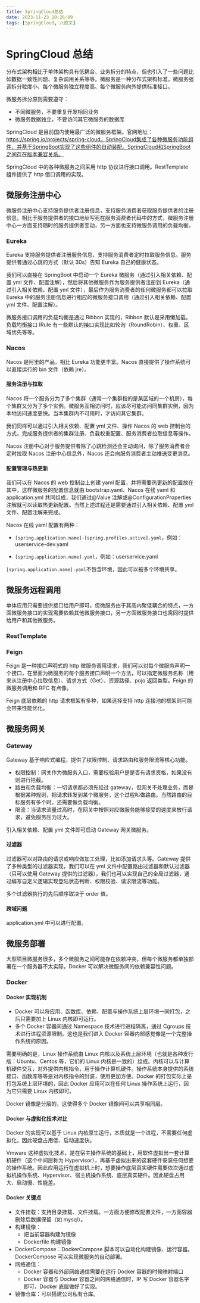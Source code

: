 ```yaml
---
title: SpringCloud总结
date: 2023-11-23 20:26:09
tags: [SpringCloud, 八股文]
---
```


# SpringCloud 总结

分布式架构相比于单体架构具有低耦合、业务拆分的特点，但也引入了一些问题比如数据一致性问题、复杂调用关系等等。微服务是一种分布式架构标准，微服务强调拆分粒度小、每个微服务独立程度高、每个微服务向外提供标准接口。

微服务拆分原则需要遵守：

- 不同微服务，不要重复开发相同业务
- 微服务数据独立，不要访问其它微服务的数据库

SpringCloud 是目前国内使用最广泛的微服务框架。官网地址：https://spring.io/projects/spring-cloud。SpringCloud集成了各种微服务功能组件，并基于SpringBoot实现了这些组件的自动装配。SpringCloud和SpringBoot之间存在版本兼容关系。

SpringCloud 中的各种微服务之间采用 http 协议进行接口调用。RestTemplate 组件提供了 http 借口调用的实现。

## 微服务注册中心

微服务注册中心支持服务提供者注册信息，支持服务消费者获取服务提供者的注册信息。相比于服务提供者的接口地址写死在服务消费者代码中的方式，微服务注册中心一方面支持随时的服务提供者变动，另一方面也支持微服务调用的负载均衡。

### Eureka

Eureka 支持服务提供者注册服务信息，支持服务消费者定时拉取服务信息。服务提供者通过心跳的方式（默认 30s）告知 Eureka 自己的健康状态。

我们可以直接在 SpringBoot 中启动一个 Eureka 微服务（通过引入相关依赖、配置 yml 文件、配置注解），然后将其他微服务作为服务提供者注册到 Eureka（通过引入相关依赖、配置 yml 文件），最后作为服务消费者的任何微服务都可以拉取 Eureka 中的服务注册信息进行相应的微服务接口调用（通过引入相关依赖、配置 yml 文件、配置注解）。

微服务接口调用的负载均衡是通过 Ribbon 实现的，Ribbon 默认是采用懒加载。负载均衡接口 IRule 有一些默认的接口实现比如轮询（RoundRobin）、权重、区域优先等等。

### Nacos

Nacos 是阿里的产品，相比 Eureka 功能更丰富。Nacos 直接提供了操作系统可以直接运行的 bin 文件（依赖 jre）。

#### 服务注册与拉取

Nacos 将一个服务分为了多个集群（通常一个集群指的是某区域的一个机房），每个集群又分为了多个实例。微服务互相访问时，应该尽可能访问同集群实例，因为本地访问速度更快。当本集群内不可用时，才访问其它集群。

我们同样可以通过引入相关依赖、配置 yml 文件、操作 Nacos 的 web 控制台的方式，完成服务提供者的集群注册、负载权重配置、服务消费者拉取信息等操作。

Nacos 注册中心对于服务提供者除了心跳检测还会主动询问，除了服务消费者会定时拉取 Nacos 注册中心信息外，Nacos 还会向服务消费者主动推送变更消息。

#### 配置管理与热更新

我们可以在 Nacos 的 web 控制台上创建 yaml 配置，并将需要热更新的配置放在其中，这样微服务的配置信息就由 bootstrap.yaml、Nacos 在线 yaml 和 application.yml 共同组成，我们通过@Value 注解或@ConfigurationProperties 注解就可以读取热更新配置。当然上述过程还是需要通过引入相关依赖、配置 yml 文件、配置注解来完成。

Nacos 在线 yaml 配置有两种：

- `[spring.application.name]-[spring.profiles.active].yaml`，例如：userservice-dev.yaml

- `[spring.application.name].yaml`，例如：userservice.yaml

`[spring.application.name].yaml`不包含环境，因此可以被多个环境共享。

## 微服务远程调用

单体应用只需要提供接口给用户即可，但微服务由于其高内聚低耦合的特点，一方面微服务接口的实现需要依赖其他微服务接口，另一方面微服务接口也需同时提供给用户和其他微服务。

### RestTemplate

### Feign

Feign 是一种接口声明式的 http 微服务调用请求，我们可以对每个微服务声明一个接口，在里面为微服务的每个服务接口声明一个方法，可以指定微服务名称（用来从注册中心拉取信息）、请求方式（Get）、资源路径、pojo 返回类型。Feign 的微服务调用和 RPC 有点像。

Feign 底层依赖的 http 请求框架有多种，如果选择支持 http 连接池的框架则可能会带来性能优化。

## 微服务网关

### Gateway

Gateway 基于响应式编程，提供了权限控制、请求路由和服务限流等核心功能。

- 权限控制：网关作为微服务入口，需要校验用户是是否有请求资格，如果没有则进行拦截。
- 路由和负载均衡：一切请求都必须先经过 gateway，但网关不处理业务，而是根据某种规则，把请求转发到某个微服务，这个过程叫做路由。当然路由的目标服务有多个时，还需要做负载均衡。
- 限流：当请求流量过高时，在网关中按照对应微服务能够接受的速度来放行请求，避免服务压力过大。

引入相关依赖、配置 yml 文件即可启动 Gateway 网关微服务。

#### 过滤器

过滤器可以对路由的请求或响应做加工处理，比如添加请求头等。Gateway 提供了多种类型的过滤器实现，我们可以在 yml 文件中配置路由过滤器和默认过滤器（只可以使用 Gateway 提供的过滤器），我们也可以实现自己的全局过滤器，通过编写自定义逻辑实现登陆状态判断、权限校验、请求限流等功能。

多个过滤器执行的先后顺序取决于 order 值。

#### 跨域问题

application.yml 中可以进行配置。

## 微服务部署

大型项目微服务很多，多个微服务之间可能存在依赖冲突，但每个微服务都单独部署在一个服务器不太实际，Docker 可以解决微服务间的依赖兼容性问题。

### Docker

#### Docker 实现机制

- Docker 可以将应用、函数库、依赖、配置与操作系统上层环境一同打包，之后只需要加上 Linux 内核即可运行。
- 多个 Docker 容器间通过 Namespace 技术进行进程隔离，通过 Cgroups 技术进行进程资源限制。这也是我们进入 Docker 容器内部感觉像是一个完整操作系统的原因。

需要明确的是，Linux 操作系统由 Linux 内核以及系统上层环境（也就是各种发行版：Ubuntu、Centos 等，它们的 Linux 内核是一致的）组成。内核可以与计算机硬件交互，对外提供内核指令，用于操作计算机硬件。操作系统本身提供的系统接口、函数库等等是对内核指令的封装，使用更加方便。Docker 的打包实际上是打包系统上层环境的，因此 Docker 应用可以在任何 Linux 操作系统上运行，因为它只需要 Linux 内核即可。

Docker 镜像是分层的，这使得多个 Docker 镜像间可以共享相同层。

#### Docker 与虚拟化技术对比

Docker 的实现可以基于 Linux 内核原生运行，本质就是一个进程，不需要任何虚拟化，因此硬盘占用低、启动速度快。

Vmware 这种虚拟化技术，是在宿主操作系统的基础上，用软件虚拟出一套计算机硬件（这个中间层称为 Hypervisor），再基于虚拟出来的这套硬件安装任何想要的操作系统。因此应用运行在虚拟机上时，想要操作底层真实硬件需要依次通过虚拟机操作系统、Hypervisor、宿主机操作系统、底层真实硬件。因此硬盘占用大、启动慢、性能差。

#### Docker 关键点

- 文件挂载：支持目录挂载、文件挂载。一方面方便修改配置文件，一方面容器删除后数据保留（如 mysql）。
- 构建镜像：
  - 把当前容器构建为镜像
  - Dockerfile 构建镜像
- DockerCompose：DockerCompose 脚本可以自动化构建镜像、运行容器。DockerCompose 可以实现微服务的自动部署。
- 网络通信：
  - Docker 容器和外部网络通信需要在运行 Docker 容器的时候映射端口
  - Docker 容器与 Docker 容器之间的网络通信时，IP 写 Docker 容器名字即可，Docker 底层做好了实现。
- 镜像仓库：可以搭建公司私有仓库。
